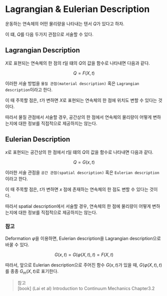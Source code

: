 # Lagrangian & Eulerian Description
운동하는 연속체의 어떤 물리량을 나타내는 텐서 $Q$가 있다고 하자. 

이 떄, $Q$를 다음 두가지 관점으로 서술할 수 있다.

## Lagrangian Description
$X$로 표현되는 연속체의 한 점의 $t$일 떄의 $Q$의 값을 함수로 나타내면 다음과 같다.

$$ Q = F(X,t) $$

이러한 서술 방법을 `물질 관점(material description)` 혹은 `Lagrangian description`이라고 한다.

이 때 주목할 점은, $t$가 변하면 $X$로 표현되는 연속체의 한 점에 위치도 변할 수 있다는 것이다. 

따라서 물질 관점에서 서술할 경우, 공간상의 한 점에서 연속체의 물리량이 어떻게 변하는지에 대한 정보를 직접적으로 제공하지는 않는다.

## Eulerian Description
$x$로 표현되는 공간상의 한 점에서 $t$일 떄의 $Q$의 값을 함수로 나타내면 다음과 같다.

$$ Q = G(x,t) $$

이러한 서술 관점을 `공간 관점(spatial description)` 혹은 `Eulerian description`이라고 한다.

이 때 주목할 점은, $t$가 변하면 $x$ 점에 존재하는 연속체의 한 점도 변할 수 있다는 것이다. 

따라서 spatial description에서 서술할 경우, 연속체의 한 점에 물리량이 어떻게 변하는지에 대한 정보를 직접적으로 제공하지는 않는다.

### 참고
Deformation $\varphi$을 이용하면, Eulerian description을 Lagrangian description으로 바꿀 수 있다.

$$ G(x,t) = G(\varphi(X,t),t) = F(X,t) $$

따라서, 앞으로 Eulerian description으로 주어진 함수 $G(x,t)$가 있을 때, $G(\varphi(X,t),t)$를 종종 $G_m(X,t)$로 표기한다.

> 참고  
[book] (Lai et al) Introduction to Continuum Mechanics Chapter3.2